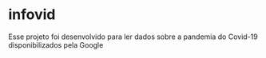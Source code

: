 # infovid
  Esse projeto foi desenvolvido para ler dados sobre a pandemia do Covid-19 disponibilizados pela Google
